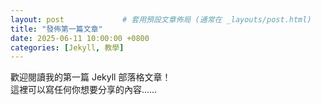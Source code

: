 ```yaml
---
layout: post             # 套用預設文章佈局 (通常在 _layouts/post.html)
title: "發佈第一篇文章"
date: 2025-06-11 10:00:00 +0800
categories: [Jekyll, 教學]
---
```


歡迎閱讀我的第一篇 Jekyll 部落格文章！  
這裡可以寫任何你想要分享的內容……
